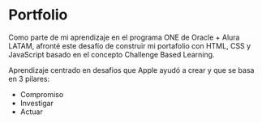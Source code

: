 # Portfolio

Como parte de mi aprendizaje en el programa ONE de Oracle + Alura LATAM, afronté este desafío de construir mi portafolio con HTML, CSS y JavaScript basado en el concepto Challenge Based Learning.

Aprendizaje centrado en desafíos que Apple ayudó a crear y que se basa en 3 pilares:
- Compromiso
- Investigar
- Actuar

